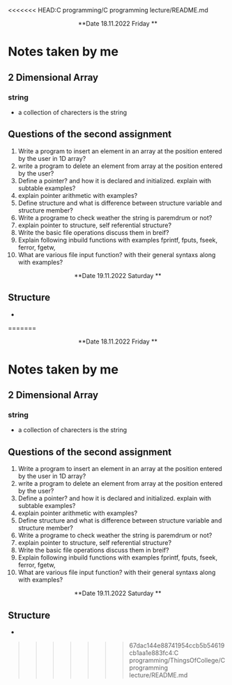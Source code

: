 <<<<<<< HEAD:C programming/C programming lecture/README.md


<div align="center"> **Date 18.11.2022 Friday **</div>



# Notes taken by me

## 2 Dimensional Array

### string
- a collection of charecters is the string

## Questions of the second assignment

1. Write a program to insert an element in an array at the position entered by the user in 1D array? 
2. write a program to delete an element from array at the position entered by the user?
3. Define a pointer? and how it is declared and initialized. explain with subtable examples?
4. explain pointer arithmetic with examples?
5. Define structure and what is difference between structure variable and structure member?
6. Write a programe to check weather the string is paremdrum or not?
7. explain pointer to structure, self referential structure?
8. Write the basic file operations discuss them in breif? 
9. Explain following inbuild functions with examples fprintf, fputs, fseek, ferror, fgetw,
10. What are various file input function? with their general syntaxs along with examples?



<div align="center"> **Date 19.11.2022 Saturday **</div>

## Structure
-
=======


<div align="center"> **Date 18.11.2022 Friday **</div>



# Notes taken by me

## 2 Dimensional Array

### string
- a collection of charecters is the string

## Questions of the second assignment

1. Write a program to insert an element in an array at the position entered by the user in 1D array? 
2. write a program to delete an element from array at the position entered by the user?
3. Define a pointer? and how it is declared and initialized. explain with subtable examples?
4. explain pointer arithmetic with examples?
5. Define structure and what is difference between structure variable and structure member?
6. Write a programe to check weather the string is paremdrum or not?
7. explain pointer to structure, self referential structure?
8. Write the basic file operations discuss them in breif? 
9. Explain following inbuild functions with examples fprintf, fputs, fseek, ferror, fgetw,
10. What are various file input function? with their general syntaxs along with examples?



<div align="center"> **Date 19.11.2022 Saturday **</div>

## Structure
-
>>>>>>> 67dac144e88741954ccb5b54619cb1aa1e883fc4:C programming/ThingsOfCollege/C programming lecture/README.md
